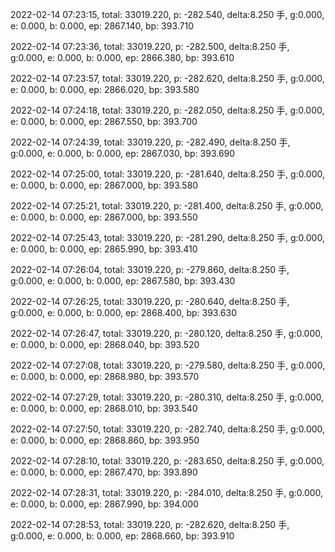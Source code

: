 2022-02-14 07:23:15, total: 33019.220, p: -282.540, delta:8.250 手, g:0.000, e: 0.000, b: 0.000, ep: 2867.140, bp: 393.710

2022-02-14 07:23:36, total: 33019.220, p: -282.500, delta:8.250 手, g:0.000, e: 0.000, b: 0.000, ep: 2866.380, bp: 393.610

2022-02-14 07:23:57, total: 33019.220, p: -282.620, delta:8.250 手, g:0.000, e: 0.000, b: 0.000, ep: 2866.020, bp: 393.580

2022-02-14 07:24:18, total: 33019.220, p: -282.050, delta:8.250 手, g:0.000, e: 0.000, b: 0.000, ep: 2867.550, bp: 393.700

2022-02-14 07:24:39, total: 33019.220, p: -282.490, delta:8.250 手, g:0.000, e: 0.000, b: 0.000, ep: 2867.030, bp: 393.690

2022-02-14 07:25:00, total: 33019.220, p: -281.640, delta:8.250 手, g:0.000, e: 0.000, b: 0.000, ep: 2867.000, bp: 393.580

2022-02-14 07:25:21, total: 33019.220, p: -281.400, delta:8.250 手, g:0.000, e: 0.000, b: 0.000, ep: 2867.000, bp: 393.550

2022-02-14 07:25:43, total: 33019.220, p: -281.290, delta:8.250 手, g:0.000, e: 0.000, b: 0.000, ep: 2865.990, bp: 393.410

2022-02-14 07:26:04, total: 33019.220, p: -279.860, delta:8.250 手, g:0.000, e: 0.000, b: 0.000, ep: 2867.580, bp: 393.430

2022-02-14 07:26:25, total: 33019.220, p: -280.640, delta:8.250 手, g:0.000, e: 0.000, b: 0.000, ep: 2868.400, bp: 393.630

2022-02-14 07:26:47, total: 33019.220, p: -280.120, delta:8.250 手, g:0.000, e: 0.000, b: 0.000, ep: 2868.040, bp: 393.520

2022-02-14 07:27:08, total: 33019.220, p: -279.580, delta:8.250 手, g:0.000, e: 0.000, b: 0.000, ep: 2868.980, bp: 393.570

2022-02-14 07:27:29, total: 33019.220, p: -280.310, delta:8.250 手, g:0.000, e: 0.000, b: 0.000, ep: 2868.010, bp: 393.540

2022-02-14 07:27:50, total: 33019.220, p: -282.740, delta:8.250 手, g:0.000, e: 0.000, b: 0.000, ep: 2868.860, bp: 393.950

2022-02-14 07:28:10, total: 33019.220, p: -283.650, delta:8.250 手, g:0.000, e: 0.000, b: 0.000, ep: 2867.470, bp: 393.890

2022-02-14 07:28:31, total: 33019.220, p: -284.010, delta:8.250 手, g:0.000, e: 0.000, b: 0.000, ep: 2867.990, bp: 394.000

2022-02-14 07:28:53, total: 33019.220, p: -282.620, delta:8.250 手, g:0.000, e: 0.000, b: 0.000, ep: 2868.660, bp: 393.910
